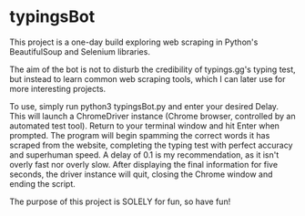 # typingsBot

This project is a one-day build exploring web scraping in Python's BeautifulSoup and Selenium libraries.

The aim of the bot is not to disturb the credibility of typings.gg's typing test, but instead to 
learn common web scraping tools, which I can later use for more interesting projects. 

To use, simply run python3 typingsBot.py and enter your desired Delay. This will launch a ChromeDriver 
instance (Chrome browser, controlled by an automated test tool). Return to your terminal window 
and hit Enter when prompted. The program will begin spamming the correct words it has scraped from
the website, completing the typing test with perfect accuracy and superhuman speed. A delay of 0.1
is my recommendation, as it isn't overly fast nor overly slow. After displaying the final information
for five seconds, the driver instance will quit, closing the Chrome window and ending the script.

The purpose of this project is SOLELY for fun, so have fun!
